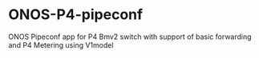 # ONOS-P4-pipeconf
ONOS Pipeconf app for P4 Bmv2 switch with support of basic forwarding and P4 Metering using V1model

